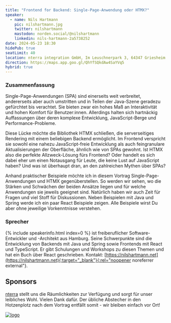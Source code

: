 ```yaml
---
title: "Frontend for Backend: Single-Page-Anwendung oder HTMX?"
speaker:
  - name: Nils Hartmann
    pic: nilshartmann.jpg
    twitter: nilshartmann
    mastodon: norden.social/@nilshartmann
    linkedin: nils-hartmann-2a5738252
date: 2024-05-23 18:30
hidePub: true
seatLimit: 40
location: nterra integration GmbH, Im Leuschnerpark 3, 64347 Griesheim
direction: https://maps.app.goo.gl/QhYfSQkdAw4SaYVq5
hybrid: true
---
```


### Zusammenfassung

Single-Page-Anwendungen (SPA) sind einerseits weit verbreitet, andererseits aber auch umstritten und in Teilen der Java-Szene geradezu gefürchtet bis verachtet. Sie bieten zwar ein hohes Maß an Interaktivität und hohen Komfort für Benutzer:innen. Allerdings halten sich hartnäckig Auffassungen über deren komplexe Entwicklung, JavaScript-Berge und Performance-Probleme. 

Diese Lücke möchte die Bibliothek HTMX schließen, die serverseitiges Rendering mit einem beliebigen Backend ermöglicht. Im Frontend verspricht sie sowohl eine nahezu JavaScript-freie Entwicklung als auch feingranulare Aktualisierungen der Oberfläche, ähnlich wie von SPAs gewohnt. Ist HTMX also die perfekte Allzweck-Lösung fürs Frontend? Oder handelt es sich dabei eher um einen Notausgang für Leute, die keine Lust auf JavaScript haben? Und was ist überhaupt dran, an den zahlreichen Mythen über SPAs?

Anhand praktischer Beispiele möchte ich in diesem Vortrag Single-Page-Anwendungen und HTMX gegenüberstellen. So werden wir sehen, wo die Stärken und Schwächen der beiden Ansätze liegen und für welche Anwendungen sie jeweils geeignet sind. Natürlich haben wir auch Zeit für Fragen und viel Stoff für Diskussionen. Neben Beispielen mit Java und Spring werde ich ein paar React Beispiele zeigen. Alle Beispiele wirst Du aber ohne jeweilige Vorkenntnisse verstehen.


### Sprecher

{% include speakerinfo.html index=0 %} ist freiberuflicher Software-Entwickler und -Architekt aus Hamburg. Seine Schwerpunkte sind die Entwicklung von Backends mit Java und Spring sowie Frontends mit React und TypeScript. Er gibt Schulungen und Workshops zu diesen Themen und hat ein Buch über React geschrieben. Kontakt: [https://nilshartmann.net](https://nilshartmann.net){:target="_blank"}{:rel="noopener noreferrer external"}.

## Sponsors

[nterra](https://www.nterra.com/) stellt uns die Räumlichkeiten zur Verfügung und sorgt für unser leibliches Wohl. Vielen Dank dafür. Der übliche Abstecher in den Hotzenplotz nach dem Vortrag entfällt somit - wir bleiben einfach vor Ort!

[![logo](/images/sponsors/nterra.png)](https://www.nterra.com/) 
